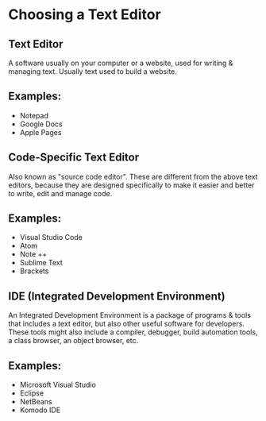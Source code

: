 # Choosing a Text Editor


## Text Editor
A software usually on your computer or a website, used for writing & managing text. Usually text used to build a website. 
  
Examples:
---------
  * Notepad 
  * Google Docs 
  * Apple Pages

## Code-Specific Text Editor
Also known as "source code editor". 
These are different from the above text editors, because they are designed specifically to make it easier and better to write, edit and manage code. 

Examples:
---------
  * Visual Studio Code
  * Atom
  * Note ++
  * Sublime Text
  * Brackets

## IDE (Integrated Development Environment)
An Integrated Development Environment is a package of programs & tools that includes a text editor, but also other useful software for developers. 
These tools might also include a compiler, debugger, build automation tools, a class browser, an object browser, etc. 

Examples:
---------
  * Microsoft Visual Studio
  * Eclipse
  * NetBeans
  * Komodo IDE



